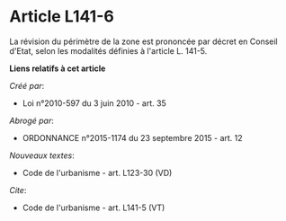 # Article L141-6

La révision du périmètre de la zone est prononcée par décret en Conseil d'Etat, selon les modalités définies à l'article L.
141-5.

**Liens relatifs à cet article**

_Créé par_:

  - Loi n°2010-597 du 3 juin 2010 - art. 35

_Abrogé par_:

  - ORDONNANCE n°2015-1174 du 23 septembre 2015 - art. 12

_Nouveaux textes_:

  - Code de l'urbanisme - art. L123-30 (VD)

_Cite_:

  - Code de l'urbanisme - art. L141-5 (VT)
